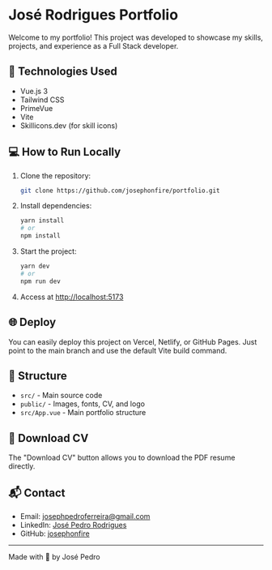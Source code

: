 # José Rodrigues Portfolio

Welcome to my portfolio! This project was developed to showcase my skills, projects, and experience as a Full Stack developer.

## 🚀 Technologies Used
- Vue.js 3
- Tailwind CSS
- PrimeVue
- Vite
- Skillicons.dev (for skill icons)

## 💻 How to Run Locally
1. Clone the repository:
   ```bash
   git clone https://github.com/josephonfire/portfolio.git
   ```
2. Install dependencies:
   ```bash
   yarn install
   # or
   npm install
   ```
3. Start the project:
   ```bash
   yarn dev
   # or
   npm run dev
   ```
4. Access at [http://localhost:5173](http://localhost:5173)

## 🌐 Deploy
You can easily deploy this project on Vercel, Netlify, or GitHub Pages. Just point to the main branch and use the default Vite build command.

## 📁 Structure
- `src/` - Main source code
- `public/` - Images, fonts, CV, and logo
- `src/App.vue` - Main portfolio structure

## 📄 Download CV
The "Download CV" button allows you to download the PDF resume directly.

## 📬 Contact
- Email: josephpedroferreira@gmail.com
- LinkedIn: [José Pedro Rodrigues](https://www.linkedin.com/in/jos%C3%A9-pedro-rodrigues-150483365/)
- GitHub: [josephonfire](https://github.com/josephonfire)

---

Made with 💜 by José Pedro
